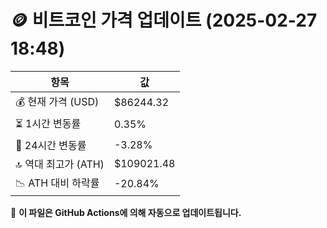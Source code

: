 # 🪙 비트코인 가격 업데이트 (2025-02-27 18:48)

| 항목                | 값 |
|--------------------|----------------|
| 💰 현재 가격 (USD) | $86244.32 |
| ⏳ 1시간 변동률    | 0.35% |
| 📆 24시간 변동률   | -3.28% |
| 🔝 역대 최고가 (ATH) | $109021.48 |
| 📉 ATH 대비 하락률 | -20.84% |

🔄 **이 파일은 GitHub Actions에 의해 자동으로 업데이트됩니다.**
